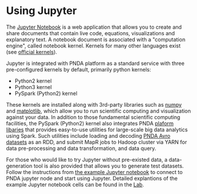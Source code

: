 # Using Jupyter

The [Jupyter Notebook](http://jupyter.org) is a web application that allows you to create and share documents that contain live code, equations, visualizations and explanatory text. A notebook document is associated with a "computation engine", called notebook kernel. Kernels for many other languages exist (see [official kernels](http://jupyter.readthedocs.io/en/latest/#kernels)).

Jupyter is integrated with PNDA platform as a standard service with three pre-configured kernels by default, primarily python kernels:

* Python2 kernel
* Python3 kernel
* PySpark (Python2) kernel

These kernels are installed along with 3rd-party libraries such as [numpy](http://www.numpy.org/) and [matplotlib](http://matplotlib.org/), which allow you to run scientific computing and visualization against your data. In addition to those fundamental scientific computing facilities, the PySpark (Python2) kernel also integrates PNDA [plaform libaries](../repos/platform-libraries/README.md) that provides easy-to-use utilities for large-scale big data analytics using Spark. Such utilities include loading and decoding [PNDA Avro datasets](../producer/data-preparation.md) as an RDD, and submit MapR jobs to Hadoop cluster via YARN for data pre-processing and data transformation, and data query.

For those who would like to try Jupyter without pre-existed data, a data-generation tool is also provided that allows you to generate test datasets. Follow the instructions from [the example Jupyter notebook](../repos/example-applications/jupyter-notebooks/README.md) to connect to PNDA jupyter node and start using Jupyter. Detailed explantions of the example Jupyter notebook cells can be found in the [Lab](lab.md).
